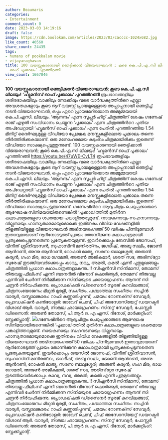 ```yaml
---
author: Beaumaris
categories:
- Entertainment
comment_count: 0
date: 2023-03-03 14:19:16
draft: false
image: https://cdn.boolokam.com/articles/2023/03/cacccc-1024x682.jpg
like_count: 40560
share_count: 24435
tags:
- humans of pookkalam movie
- vijayaraghavan
title: 100 വയസ്സുകാരനായി ഞെട്ടിക്കാൻ വിജയരാഘവൻ ; കൂടെ കെ.പി.എ.സി ലീലയും! ‘ഹ്യൂമൻസ്
  ഓഫ് പൂക്കാലം‘ പുറത്തിറങ്ങി
view_count: 1667046
---
```


**100 വയസ്സുകാരനായി ഞെട്ടിക്കാൻ വിജയരാഘവൻ; കൂടെ കെ.പി.എ.സി ലീലയും! ‘ഹ്യൂമൻസ് ഓഫ് പൂക്കാലം‘ പുറത്തിറങ്ങി** രൂപഭാവങ്ങളിലും ശരീരഭാഷയിലും വാക്കിലും നോക്കിലും വരെ വാര്‍ദ്ധക്യത്തിന്‍റെ എല്ലാ അവശതകളോടും കൂടെ നൂറ് വയസ്സ് പ്രായമുള്ളൊരു അപ്പാപ്പനായി ഞെട്ടിച്ച് നടൻ വിജയരാഘവൻ, ഒപ്പം ഏറെ പ്രായമേറിയൊരു അമ്മൂമ്മയായി കെ.പി.എസി. ലീലയും. ‘ആനന്ദം’ എന്ന സൂപ്പർ ഹിറ്റ്‌ ചിത്രത്തിന് ശേഷം ഗണേഷ് രാജ് എഴുതി സംവിധാനം ചെയ്യുന്ന 'പൂക്കാലം' എന്ന ചിത്രത്തിന്‍റെ പുതിയ അപ്ഡേറ്റായി ‘ഹ്യൂമൻസ് ഓഫ് പൂക്കാലം‘ എന്ന പേരിൽ പുറത്തിറങ്ങിയ 1.54 മിനിറ്റ് ദൈര്‍ഘ്യമുള്ള വീഡിയോ പ്രേക്ഷക മനസ്സുകളിലൊരു പൂക്കാലം തന്നെ തീർത്തിരിക്കുകയാണ്. ഒരു മനോഹരമായ കുടുംബംചിത്രമായിരിക്കും ഇതെന്ന് വീഡിയോ സാക്ഷ്യപ്പെടുത്തുന്നുണ്ട്. 100 വയസ്സുകാരനായി ഞെട്ടിക്കാൻ വിജയരാഘവൻ; കൂടെ കെ.പി.എ.സി ലീലയും! ‘ഹ്യൂമൻസ് ഓഫ് പൂക്കാലം‘ പുറത്തിറങ്ങി https://youtu.be/47uWE-CvLT4 രൂപഭാവങ്ങളിലും ശരീരഭാഷയിലും വാക്കിലും നോക്കിലും വരെ വാര്‍ദ്ധക്യത്തിന്‍റെ എല്ലാ അവശതകളോടും കൂടെ നൂറ് വയസ്സ് പ്രായമുള്ളൊരു അപ്പാപ്പനായി ഞെട്ടിച്ച് നടൻ വിജയരാഘവൻ, ഒപ്പം ഏറെ പ്രായമേറിയൊരു അമ്മൂമ്മയായി കെ.പി.എസി. ലീലയും. ‘ആനന്ദം’ എന്ന സൂപ്പർ ഹിറ്റ്‌ ചിത്രത്തിന് ശേഷം ഗണേഷ് രാജ് എഴുതി സംവിധാനം ചെയ്യുന്ന 'പൂക്കാലം' എന്ന ചിത്രത്തിന്‍റെ പുതിയ അപ്ഡേറ്റായി ‘ഹ്യൂമൻസ് ഓഫ് പൂക്കാലം‘ എന്ന പേരിൽ പുറത്തിറങ്ങിയ 1.54 മിനിറ്റ് ദൈര്‍ഘ്യമുള്ള വീഡിയോ പ്രേക്ഷക മനസ്സുകളിലൊരു പൂക്കാലം തന്നെ തീർത്തിരിക്കുകയാണ്. ഒരു മനോഹരമായ കുടുംബംചിത്രമായിരിക്കും ഇതെന്ന് വീഡിയോ സാക്ഷ്യപ്പെടുത്തുന്നുണ്ട്. ഗണേഷിന്‍റെ ആദ്യചിത്രം ചെറുപ്പക്കാരുടെ ആഘോഷ സിനിമയായിരുന്നെങ്കിൽ ‘പൂക്കാല‘ത്തിൽ മുതിർന്ന കഥാപാത്രങ്ങളുടെ ശക്തമായ പങ്കാളിത്തവുമുണ്ട്. നായകനായും സഹനടനായും വില്ലനായും ഹാസ്യതാരമായുമൊക്കെ ഇതിനകം വിവിധ വേഷങ്ങളിൽ തിളങ്ങിയിട്ടുള്ള വിജയരാഘവൻ അഭിനയരംഗത്ത് 50 വർഷം പിന്നിടുമ്പോൾ ഇതാദ്യമായാണ് നൂറിനോടടുത്ത് പ്രായം തോന്നിക്കുന്ന കഥാപാത്രമായി പ്രത്യക്ഷപ്പെടുന്നതെന്ന പ്രത്യേകതയുമുണ്ട്. ഇവർക്കൊപ്പം ബേസിൽ ജോസഫ്, വിനീത് ശ്രീനിവാസൻ, സുഹാസിനി മണിരത്‌നം, ജഗദീഷ്, അബു സലിം, ജോണി ആന്‍റണി, അന്നു ആന്‍റണി, റോഷന്‍ മാത്യു, സരസ ബാലുശ്ശേരി, അരുണ്‍ കുര്യന്‍, ഗംഗ മീര, രാധ ഗോമതി, അരുണ്‍ അജികുമാര്‍, ശരത് സഭ, അരിസ്‌റ്റോ സുരേഷ് തുടങ്ങിയവർക്കൊപ്പം കാവ്യ, നവ്യ, അമൽ, കമൽ എന്നീ പുതുമുഖങ്ങളും ചിത്രത്തിൽ പ്രധാന കഥാപാത്രങ്ങളാകുന്നു..!! സിഎൻസി സിനിമാസ്, തോമസ് തിരുവല്ല ഫിലിംസ് എന്നീ ബാനറിൽ വിനോദ് ഷൊര്‍ണൂര്‍, തോമസ് തിരുവല്ല എന്നിവർ ചേർന്ന് നിർമ്മിക്കുന്ന സിനിമയുടെ ഛായാഗ്രഹണം ആനന്ദ് സി ചന്ദ്രൻ നിർവഹിക്കുന്നു. പ്രൊഡക്‌ഷന്‍ ഡിസൈനര്‍ സൂരജ് കുറവിലങ്ങാട്, ചിത്രസംയോജനം: മിഥുന്‍ മുരളി, സംഗീതം, പശ്ചാത്തല സംഗീതം: സച്ചിന്‍ വാര്യര്‍, വസ്ത്രാലങ്കാരം: റാഫി കണ്ണാടിപ്പറമ്പ്, ചമയം: റോണക്‌സ് സേവ്യര്‍, പ്രൊഡക്‌ഷൻ കൺട്രോളർ: ജാവേദ് ചെമ്പ്, ചീഫ് അസോസിയേറ്റ് ഡയറക്ടര്‍ വിശാഖ് ആര്‍. വാര്യര്‍, നിശ്ചല ഛായാഗ്രഹണം: സിനറ്റ് സേവ്യര്‍, പോസ്റ്റര്‍ ഡിസൈന്‍: അരുണ്‍ തോമസ്, പി.ആര്‍.ഒ. എ.എസ്. ദിനേശ്, മാര്‍ക്കറ്റിംഗ്: സ്നേക്ക്പ്ലാന്റ്. ![](https://cdn.boolokam.com/articles/2023/03/cacccc-1024x682.jpg)ഗണേഷിന്‍റെ ആദ്യചിത്രം ചെറുപ്പക്കാരുടെ ആഘോഷ സിനിമയായിരുന്നെങ്കിൽ ‘പൂക്കാല‘ത്തിൽ മുതിർന്ന കഥാപാത്രങ്ങളുടെ ശക്തമായ പങ്കാളിത്തവുമുണ്ട്. നായകനായും സഹനടനായും വില്ലനായും ഹാസ്യതാരമായുമൊക്കെ ഇതിനകം വിവിധ വേഷങ്ങളിൽ തിളങ്ങിയിട്ടുള്ള വിജയരാഘവൻ അഭിനയരംഗത്ത് 50 വർഷം പിന്നിടുമ്പോൾ ഇതാദ്യമായാണ് നൂറിനോടടുത്ത് പ്രായം തോന്നിക്കുന്ന കഥാപാത്രമായി പ്രത്യക്ഷപ്പെടുന്നതെന്ന പ്രത്യേകതയുമുണ്ട്. ഇവർക്കൊപ്പം ബേസിൽ ജോസഫ്, വിനീത് ശ്രീനിവാസൻ, സുഹാസിനി മണിരത്‌നം, ജഗദീഷ്, അബു സലിം, ജോണി ആന്‍റണി, അന്നു ആന്‍റണി, റോഷന്‍ മാത്യു, സരസ ബാലുശ്ശേരി, അരുണ്‍ കുര്യന്‍, ഗംഗ മീര, രാധ ഗോമതി, അരുണ്‍ അജികുമാര്‍, ശരത് സഭ, അരിസ്‌റ്റോ സുരേഷ് തുടങ്ങിയവർക്കൊപ്പം കാവ്യ, നവ്യ, അമൽ, കമൽ എന്നീ പുതുമുഖങ്ങളും ചിത്രത്തിൽ പ്രധാന കഥാപാത്രങ്ങളാകുന്നു..!! സിഎൻസി സിനിമാസ്, തോമസ് തിരുവല്ല ഫിലിംസ് എന്നീ ബാനറിൽ വിനോദ് ഷൊര്‍ണൂര്‍, തോമസ് തിരുവല്ല എന്നിവർ ചേർന്ന് നിർമ്മിക്കുന്ന സിനിമയുടെ ഛായാഗ്രഹണം ആനന്ദ് സി ചന്ദ്രൻ നിർവഹിക്കുന്നു. പ്രൊഡക്‌ഷന്‍ ഡിസൈനര്‍ സൂരജ് കുറവിലങ്ങാട്, ചിത്രസംയോജനം: മിഥുന്‍ മുരളി, സംഗീതം, പശ്ചാത്തല സംഗീതം: സച്ചിന്‍ വാര്യര്‍, വസ്ത്രാലങ്കാരം: റാഫി കണ്ണാടിപ്പറമ്പ്, ചമയം: റോണക്‌സ് സേവ്യര്‍, പ്രൊഡക്‌ഷൻ കൺട്രോളർ: ജാവേദ് ചെമ്പ്, ചീഫ് അസോസിയേറ്റ് ഡയറക്ടര്‍ വിശാഖ് ആര്‍. വാര്യര്‍, നിശ്ചല ഛായാഗ്രഹണം: സിനറ്റ് സേവ്യര്‍, പോസ്റ്റര്‍ ഡിസൈന്‍: അരുണ്‍ തോമസ്, പി.ആര്‍.ഒ. എ.എസ്. ദിനേശ്, മാര്‍ക്കറ്റിംഗ്: സ്നേക്ക്പ്ലാന്റ്.